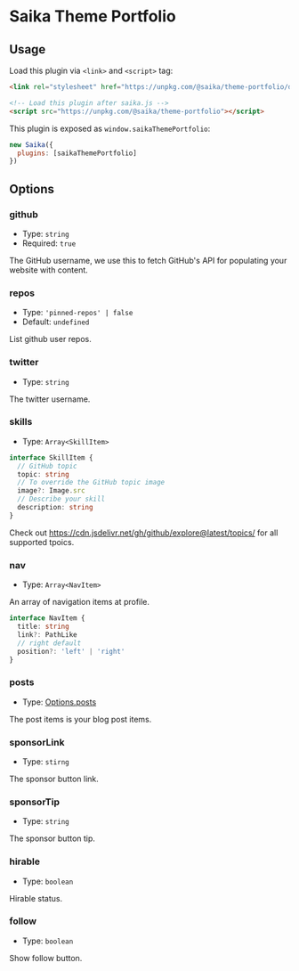 # Saika Theme Portfolio

## Usage

Load this plugin via `<link>` and `<script>` tag:

```html
<link rel="stylesheet" href="https://unpkg.com/@saika/theme-portfolio/dist/index.css">

<!-- Load this plugin after saika.js -->
<script src="https://unpkg.com/@saika/theme-portfolio"></script>
```

This plugin is exposed as `window.saikaThemePortfolio`:

```js
new Saika({
  plugins: [saikaThemePortfolio]
})
```

## Options

### github

- Type: `string`
- Required: `true`

The GitHub username, we use this to fetch GitHub's API for populating your website with content.

### repos

- Type: `'pinned-repos' | false`
- Default: `undefined`

List github user repos.

### twitter

- Type: `string`

The twitter username.

### skills

- Type: `Array<SkillItem>`

```ts
interface SkillItem {
  // GitHub topic
  topic: string
  // To override the GitHub topic image
  image?: Image.src
  // Describe your skill
  description: string
}
```

Check out https://cdn.jsdelivr.net/gh/github/explore@latest/topics/ for all supported tpoics.

### nav

- Type: `Array<NavItem>`

An array of navigation items at profile.

```ts
interface NavItem {
  title: string
  link?: PathLike
  // right default
  position?: 'left' | 'right'
}
```

### posts

- Type: [Options.posts](/reference/options#posts)

The post items is your blog post items.

### sponsorLink

- Type: `stirng`

The sponsor button link.

### sponsorTip

- Type: `string`

The sponsor button tip.

### hirable

- Type: `boolean`

Hirable status.

### follow

- Type: `boolean`

Show follow button.
